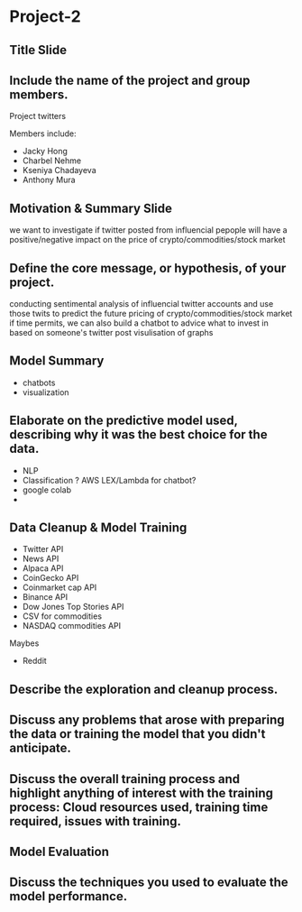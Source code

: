 # Project-2

## Title Slide

## Include the name of the project and group members.
Project twitters

Members include:
- Jacky Hong
- Charbel Nehme
- Kseniya Chadayeva
- Anthony Mura


## Motivation & Summary Slide
we want to investigate if twitter posted from influencial pepople will have a positive/negative impact on the price of crypto/commodities/stock market

## Define the core message, or hypothesis, of your project.
conducting sentimental analysis of influencial twitter accounts and use those twits to predict the future pricing of crypto/commodities/stock market
if time permits, we can also build a chatbot to advice what to invest in based on someone's twitter post
visulisation of graphs

## Model Summary
- chatbots
- visualization


## Elaborate on the predictive model used, describing why it was the best choice for the data.
- NLP
- Classification
? AWS LEX/Lambda for chatbot?
- google colab
- 


## Data Cleanup & Model Training
- Twitter API
- News API
- Alpaca API
- CoinGecko API
- Coinmarket cap API
- Binance API
- Dow Jones Top Stories API
- CSV for commodities
- NASDAQ commodities API

Maybes
- Reddit 


## Describe the exploration and cleanup process.


## Discuss any problems that arose with preparing the data or training the model that you didn't anticipate.


## Discuss the overall training process and highlight anything of interest with the training process: Cloud resources used, training time required, issues with training.


## Model Evaluation


## Discuss the techniques you used to evaluate the model performance.